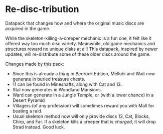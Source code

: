 # Re-disc-tribution
Datapack that changes how and where the original music discs are acquired in the game. 

While the skeleton-killing-a-creeper mechanic is a fun one, it felt like it offered way too much disc variety. 
Meanwhile, old game mechanics and structures reward no unique disks at all! 
This datapack, inspired by newer updates, will re-distribute some of these older discs around the game.

Changes made by this pack:

- Since this is already a thing in Bedrock Edition, Mellohi and Wait now generate in buried treasure chests.
- 11 can be found in Mineshafts, along with Cat and 13.
- Stal now generates in Woodland Mansions.
- Ward can generate in a Jungle Temple, or (with a lower chance) in a Desert Pyramid
- Villagers (of any profession) will sometimes reward you with Mall for beating a raid.
- Usual skeleton method now will only provide discs 13, Cat, Blocks, Chirp, and Far. If a skeleton kills a creeper that is *charged*, it will drop Strad instead. Good luck.

